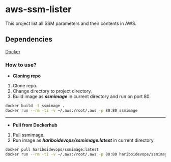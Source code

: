 # aws-ssm-lister

This project list all SSM parameters and their contents in AWS.

## Dependencies
[Docker](https://docs.docker.com/get-docker/)

### How to use?

- **Cloning repo**

1. Clone repo.
2. Change directory to project directory.
3. Build image as **_ssmimage_** in current directory and run on port 80.

``` bash
docker build -t ssmimage .
docker run --rm -ti -v ~/.aws:/root/.aws -p 80:80 ssmimage
```

-----------------------------------------------------------------------------------------------------

- **Pull from Dockerhub**

1. Pull ssmimage.
2. Run image as **_hariboidevops/ssmimage:latest_** in current directory.

``` bash
docker pull hariboidevops/ssmimage:latest
docker run --rm -ti -v ~/.aws:/root/.aws -p 80:80 hariboidevops/ssmimage:latest
```
